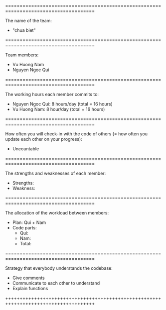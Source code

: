 =====================================================================================

The name of the team:
- "chua biet"

=====================================================================================

Team members:
- Vu Huong Nam
- Nguyen Ngoc Qui

=====================================================================================

The working hours each member commits to:
- Nguyen Ngoc Qui: 8 hours/day (total = 16 hours)
- Vu Huong Nam: 8 hour/day (total = 16 hours)

=====================================================================================

How often you will check-in with the code of others (= how often you update each other on your progress):
- Uncountable

=====================================================================================

The strengths and weaknesses of each member:
- Strengths:
- Weakness: 

=====================================================================================

The allocation of the workload between members:
- Plan: Qui + Nam
- Code parts:
	+ Qui:
	+ Nam:
	+ Total:

=====================================================================================

Strategy that everybody understands the codebase:
- Give comments
- Communicate to each other to understand
- Explain functions

+++++++++++++++++++++++++++++++++++++++++++++++++++++++++++++++++++++++++++++++++++++
